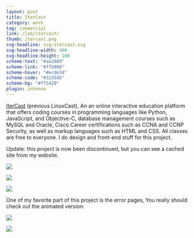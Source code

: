 ```yaml
---
layout: post
title: IterCast
category: work
tag: commercial
link: /lab/itercast/
thumb: itercast.png
svg-headline: svg/itercast.svg
svg-headline-width: 400
svg-headline-height: 100
scheme-text: "#aa2800"
scheme-link: "#ffb800"
scheme-hover: "#ecde3d"
scheme-code: "#32d5db"
scheme-bg: "#ff5420"
plugin: intense
---
```


<p><a href="http://itercast.com/">IterCast</a> (previous LinuxCast), An an online interactive education platform that offers coding courses in programming languages like Python, JavaScript, and Objective-C, database management courses such as MySQL and Oracle, Cisco Career certifications such as CCNA and CCNP Security, as well as markup languages such as HTML and CSS. All classes are free to everyone. I do design and front-end stuff for this project.</p>

<p>Update: this project is now been discontinued, but you can see a cached site from my website.</p>

<p><img src="{{ site.file }}/itercast-banners-2.png"></p>

<p><img src="{{ site.file }}/itercast-icons-2.png"></p>

<p class="browser"><img src="{{ site.file }}/itercast-01.png"></p>

<p>One of my favorite part of this project is the error pages, You really should check out the animated version:</p>

<p class="browser"><a href="http://itercast.com/404"><img src="{{ site.file }}/itercast-02.jpg"></a></p>

<p class="browser"><a href="http://itercast.com/500"><img src="{{ site.file }}/itercast-03.jpg"></a></p>
